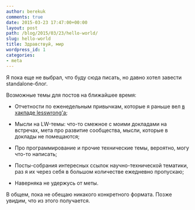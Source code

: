 ```yaml
---
author: berekuk
comments: true
date: 2015-03-23 17:47:00+00:00
layout: post
path: /blog/2015/03/23/hello-world/
slug: hello-world
title: Здравствуй, мир
wordpress_id: 1
categories:
- meta
---
```


Я пока еще не выбрал, что буду сюда писать, но давно хотел завести standalone-блог.

Возможные темы для постов на ближайшее время:

	
* Отчетности по еженедельным привычкам, которые я раньше вел [в хакпаде lesswrong'а](https://lesswrong-ru.hackpad.com/--DH0tkvBGpeA#:h=Слава);

* Мысли на LW-темы: что-то смежное с моими докладами на встречах, мета про развитие сообщества, мысли, которые в доклады не помещаются;

* Про программирование и прочие технические темы, вероятно, могу что-то написать;

* Посты-собрания интересных ссылок научно-технической тематики, раз я их через себя в большом количестве ежедневно пропускаю;

* Наверняка не удержусь от меты.


В общем, пока не обещаю никакого конкретного формата. Позже увидим, что из этого получается.
